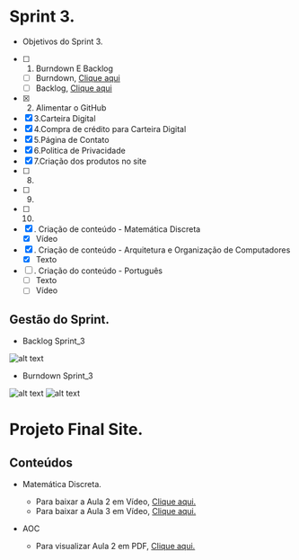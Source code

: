 # Sprint 3.

 * Objetivos do Sprint 3.

- [ ] 1. Burndown E Backlog
   - [ ] Burndown, [Clique aqui]()
   - [ ] Backlog, [Clique aqui]()
- [x] 2. Alimentar o GitHub
- [x] 3.Carteira Digital
- [x] 4.Compra de crédito para Carteira Digital
- [x] 5.Página de Contato
- [x] 6.Politica de Privacidade
- [x] 7.Criação dos produtos no site
- [ ] 8.
- [ ] 9.
- [ ] 10.
- [x] . Criação de conteúdo - Matemática Discreta
   * [x] Vídeo
- [x] . Criação de conteúdo - Arquitetura e Organização de Computadores
   * [x] Texto
- [ ] . Criação do conteúdo - Português
   * [ ] Texto
   * [ ] Vídeo

## Gestão do Sprint.

* Backlog Sprint_3

![alt text]()

* Burndown Sprint_3

![alt text]()
![alt text]()

# Projeto Final Site.

## Conteúdos

* Matemática Discreta.
   * Para baixar a Aula 2 em Vídeo, [Clique aqui.](https://raw.githubusercontent.com/HarielThums/ProjetoIntegrador01/main/Sprint3/Conteudos/Matematica%20Discreta%20Vol.2.rar)
   * Para baixar a Aula 3 em Vídeo, [Clique aqui.]()

* AOC
   * Para visualizar Aula 2 em PDF, [Clique aqui.](https://github.com/HarielThums/ProjetoIntegrador01/blob/main/Sprint3/Conteudos/Arquitetura%20e%20Organiza%C3%A7%C3%A3o%20de%20Computadores%20Vol.2.pdf)